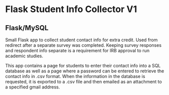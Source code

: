 # Flask Student Info Collector V1

## Flask/MySQL

Small Flask app to collect student contact info for extra credit. Used from redirect after a separate survey was completed.  Keeping survey responses and respondent info separate is a requirement for IRB approval to run academic studies.

This app contains a page for students to enter their contact info into a SQL database as well as a page where a password can be entered to retrieve the contact info in .csv format.  When the information in the database is requested, it is exported to a .csv file and then emailed as an attachment to a specified gmail address.
